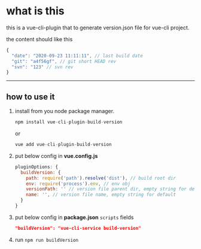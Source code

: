 # what is this

this is a vue-cli-plugin that to generate version.json file for vue-cli project.

the content should like this

```js
{
  "date": "2020-09-23 11:11:11", // last build date
  "git": "a4f56gf", // git short HEAD rev
  "svn": "123" // svn rev
}
```

---

## how to use it

1. install from you node package manager.

   ```js
   npm install vue-cli-plugin-build-version
   ```

   or

   ```js
   vue add vue-cli-plugin-build-version
   ```

2. put below config in **vue.config.js**

   ```js
   pluginOptions: {
     buildVersion: {
       path: require('path').resolve('dist'), // build root dir
       env: require('process').env, // env obj
       versionPath: '' // version file parent dir, empty string for default
       name: '', // version file name, empty string for default
     }
   }
   ```

3. put below config in **package.json** `scripts` fields

   ```json
   "buildVersion": "vue-cli-service build-version"
   ```

4. run `npm run buildVersion`
